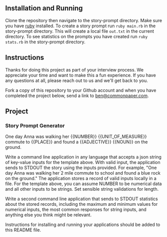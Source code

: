 ## Installation and Running
Clone the repository then navigate to the story-prompt directory. Make sure you have [ruby](https://www.ruby-lang.org/en/documentation/installation/) installed.
To create a story prompt run ```ruby main.rb``` in the story-prompt directory.
This will create a local file ```out.txt``` in the current directory.
To see statistics on the prompts you have created run ```ruby stats.rb``` in the story-prompt directory.
## Instructions

Thanks for doing this project as part of your interview process. We appreciate your time and want to make this a fun experience. If you have any questions at all, please reach out to us and we'll get back to you.

Fork a copy of this repository to your Github account and when you have completed the project below, send a link to ben@commonpaper.com.

## Project

### Story Prompt Generator

One day Anna was walking her {{NUMBER}} {{UNIT_OF_MEASURE}} commute to {{PLACE}} and found a {{ADJECTIVE}} {{NOUN}} on the ground.

Write a command line application in any language that accepts a json string of key-value inputs for the template above. With valid input, the application sends to STDOUT the story using the inputs provided. For example, "One day Anna was walking her 2 mile commute to school and found a blue rock on the ground." The application stores a record of valid inputs locally in a file. For the template above, you can assume NUMBER to be numerical data and all other inputs to be strings. Set sensible string validations for length.

Write a second command line application that sends to STDOUT statistics about the stored records, including the maximum and minimum values for numerical inputs, the most common responses for string inputs, and anything else you think might be relevant.

Instructions for installing and running your applications should be added to this README file.
